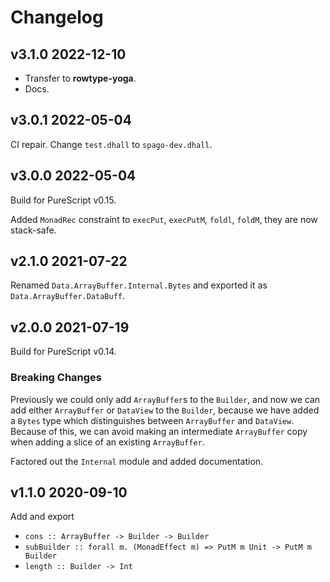 # Changelog

## v3.1.0 2022-12-10

- Transfer to __rowtype-yoga__.
- Docs.

## v3.0.1 2022-05-04

CI repair. Change `test.dhall` to `spago-dev.dhall`.

## v3.0.0 2022-05-04

Build for PureScript v0.15.

Added `MonadRec` constraint to `execPut`, `execPutM`, `foldl`, `foldM`,
they are now stack-safe.

## v2.1.0 2021-07-22

Renamed `Data.ArrayBuffer.Internal.Bytes` and exported
it as `Data.ArrayBuffer.DataBuff`.

## v2.0.0 2021-07-19

Build for PureScript v0.14.

### Breaking Changes

Previously we could only add `ArrayBuffer`s to the `Builder`,
and now we can add either `ArrayBuffer` or `DataView` to the `Builder`,
because we have added a `Bytes` type which distinguishes between `ArrayBuffer`
and `DataView`. Because of this, we can avoid making an
intermediate `ArrayBuffer` copy when adding a slice of an existing `ArrayBuffer`.

Factored out the `Internal` module and added documentation.

## v1.1.0 2020-09-10

Add and export

* `cons :: ArrayBuffer -> Builder -> Builder`
* `subBuilder :: forall m. (MonadEffect m) => PutM m Unit -> PutM m Builder`
* `length :: Builder -> Int`
